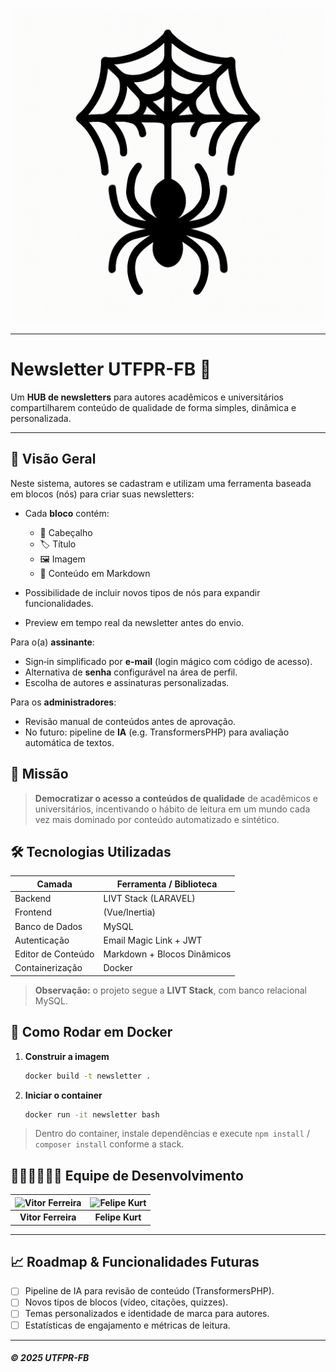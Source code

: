 ![Newsletter HUB Logo](resources/js/assets/logo_web.png)

---

# Newsletter UTFPR-FB 📰

Um **HUB de newsletters** para autores acadêmicos e universitários compartilharem conteúdo de qualidade de forma simples, dinâmica e personalizada.

---

## 🚀 Visão Geral

Neste sistema, autores se cadastram e utilizam uma ferramenta baseada em blocos (nós) para criar suas newsletters:

* Cada **bloco** contém:

  * 🎯 Cabeçalho
  * 🏷️ Título
  * 🖼️ Imagem
  * 📝 Conteúdo em Markdown
* Possibilidade de incluir novos tipos de nós para expandir funcionalidades.
* Preview em tempo real da newsletter antes do envio.

Para o(a) **assinante**:

* Sign‑in simplificado por **e-mail** (login mágico com código de acesso).
* Alternativa de **senha** configurável na área de perfil.
* Escolha de autores e assinaturas personalizadas.

Para os **administradores**:

* Revisão manual de conteúdos antes de aprovação.
* No futuro: pipeline de **IA** (e.g. TransformersPHP) para avaliação automática de textos.

## 🎯 Missão

> **Democratizar o acesso a conteúdos de qualidade** de acadêmicos e universitários, incentivando o hábito de leitura em um mundo cada vez mais dominado por conteúdo automatizado e sintético.

## 🛠️ Tecnologias Utilizadas

| Camada             | Ferramenta / Biblioteca        |
| ------------------ | ------------------------------ |
| Backend            | LIVT Stack (LARAVEL)           |
| Frontend           | (Vue/Inertia)                  |
| Banco de Dados     | MySQL                          |
| Autenticação       | Email Magic Link + JWT         |
| Editor de Conteúdo | Markdown + Blocos Dinâmicos    |
| Containerização    | Docker                         |

> **Observação:** o projeto segue a **LIVT Stack**, com banco relacional MySQL.

## 🚢 Como Rodar em Docker

1. **Construir a imagem**

   ```bash
   docker build -t newsletter .
   ```
2. **Iniciar o container**

   ```bash
   docker run -it newsletter bash
   ```

> Dentro do container, instale dependências e execute `npm install` / `composer install` conforme a stack.

## 👨🏽‍💻👩🏼‍💻 Equipe de Desenvolvimento

| ![Vitor Ferreira](https://github.com/vitorferreiracode.png) | ![Felipe Kurt](https://github.com/kzrtt.png) |
| :---------------------------------------------------------: | :------------------------------------------: |
|                      **Vitor Ferreira**                     |                **Felipe Kurt**               |

---

## 📈 Roadmap & Funcionalidades Futuras

* [ ] Pipeline de IA para revisão de conteúdo (TransformersPHP).
* [ ] Novos tipos de blocos (vídeo, citações, quizzes).
* [ ] Temas personalizados e identidade de marca para autores.
* [ ] Estatísticas de engajamento e métricas de leitura.

---

##### © 2025 UTFPR-FB
